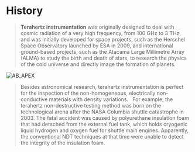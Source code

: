 # History

>**Terahertz instrumentation** was originally designed to deal with cosmic radiation of a very high frequency, from 100 GHz to 3 THz, and was initially developed for space projects, such as the Herschel Space Observatory launched by ESA in 2009, and international ground-based projects, such as the Atacama Large Millimetre Array (ALMA) to study the birth and death of stars, to research the physics of the cold universe and directly image the formation of planets.  

![AB_APEX](https://user-images.githubusercontent.com/113699308/190753016-3caa488e-443d-4812-9a8f-36ce8a07e2a5.jpg)


>Besides astronomical research, terahertz instrumentation is perfect for the inspection of the non-homogeneous, electrically non-conductive materials with density variations.  
For example, the terahertz non-destructive testing method was born on the technological arena after the NASA Columbia shuttle catastrophe in 2003. The fatal accident was caused by polyurethane insulation foam that had detached from the external fuel tank, which holds cryogenic liquid hydrogen and oxygen fuel for shuttle main engines. Apparently, the conventional NDT techniques at that time were unable to detect the integrity of the insulation foam.
